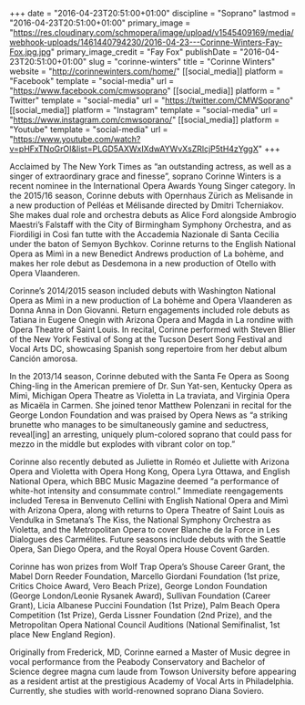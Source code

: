 +++
date = "2016-04-23T20:51:00+01:00"
discipline = "Soprano"
lastmod = "2016-04-23T20:51:00+01:00"
primary_image = "https://res.cloudinary.com/schmopera/image/upload/v1545409169/media/webhook-uploads/1461440794230/2016-04-23---Corinne-Winters-Fay-Fox.jpg.jpg"
primary_image_credit = "Fay Fox"
publishDate = "2016-04-23T20:51:00+01:00"
slug = "corinne-winters"
title = "Corinne Winters"
website = "http://corinnewinters.com/home/"
[[social_media]]
platform = "Facebook"
template = "social-media"
url = "https://www.facebook.com/cmwsoprano"
[[social_media]]
platform = " Twitter"
template = "social-media"
url = "https://twitter.com/CMWSoprano"
[[social_media]]
platform = "Instagram"
template = "social-media"
url = "https://www.instagram.com/cmwsoprano/"
[[social_media]]
platform = "Youtube"
template = "social-media"
url = "https://www.youtube.com/watch?v=pHFxTNoGrOI&list=PLGD5AXWxIXdwAYWvXsZRlcjP5tH4zYggX"
+++

Acclaimed by The New York Times as “an outstanding actress, as well as a singer of extraordinary grace and finesse”, soprano Corinne Winters is a recent nominee in the International Opera Awards Young Singer category. In the 2015/16 season, Corinne debuts with Opernhaus Zürich as Melisande in a new production of Pelléas et Mélisande directed by Dmitri Tcherniakov. She makes dual role and orchestra debuts as Alice Ford alongside Ambrogio Maestri’s Falstaff with the City of Birmingham Symphony Orchestra, and as Fiordiligi in Così fan tutte with the Accademia Nazionale di Santa Cecilia under the baton of Semyon Bychkov. Corinne returns to the English National Opera as Mimì in a new Benedict Andrews production of La bohème, and makes her role debut as Desdemona in a new production of Otello with Opera Vlaanderen.

Corinne’s 2014/2015 season included debuts with Washington National Opera as Mimì in a new production of La bohème and Opera Vlaanderen as Donna Anna in Don Giovanni. Return engagements included role debuts as Tatiana in Eugene Onegin with Arizona Opera and Magda in La rondine with Opera Theatre of Saint Louis. In recital, Corinne performed with Steven Blier of the New York Festival of Song at the Tucson Desert Song Festival and Vocal Arts DC, showcasing Spanish song repertoire from her debut album Canción amorosa.

In the 2013/14 season, Corinne debuted with the Santa Fe Opera as Soong Ching-ling in the American premiere of Dr. Sun Yat-sen, Kentucky Opera as Mimì, Michigan Opera Theatre as Violetta in La traviata, and Virginia Opera as Micaëla in Carmen. She joined tenor Matthew Polenzani in recital for the George London Foundation and was praised by Opera News as “a striking brunette who manages to be simultaneously gamine and seductress, reveal[ing] an arresting, uniquely plum-colored soprano that could pass for mezzo in the middle but explodes with vibrant color on top.”

Corinne also recently debuted as Juliette in Roméo et Juliette with Arizona Opera and Violetta with Opera Hong Kong, Opera Lyra Ottawa, and English National Opera, which BBC Music Magazine deemed “a performance of white-hot intensity and consummate control.” Immediate reengagements included Teresa in Benvenuto Cellini with English National Opera and Mimì with Arizona Opera, along with returns to Opera Theatre of Saint Louis as Vendulka in Smetana’s The Kiss, the National Symphony Orchestra as Violetta, and the Metropolitan Opera to cover Blanche de la Force in Les Dialogues des Carmélites. Future seasons include debuts with the Seattle Opera, San Diego Opera, and the Royal Opera House Covent Garden.

Corinne has won prizes from Wolf Trap Opera’s Shouse Career Grant, the Mabel Dorn Reeder Foundation, Marcello Giordani Foundation (1st prize, Critics Choice Award, Vero Beach Prize), George London Foundation (George London/Leonie Rysanek Award), Sullivan Foundation (Career Grant), Licia Albanese Puccini Foundation (1st Prize), Palm Beach Opera Competition (1st Prize), Gerda Lissner Foundation (2nd Prize), and the Metropolitan Opera National Council Auditions (National Semifinalist, 1st place New England Region).

Originally from Frederick, MD, Corinne earned a Master of Music degree in vocal performance from the Peabody Conservatory and Bachelor of Science degree magna cum laude from Towson University before appearing as a resident artist at the prestigious Academy of Vocal Arts in Philadelphia. Currently, she studies with world-renowned soprano Diana Soviero.

